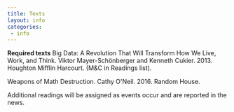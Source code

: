 ```yaml
---
title: Texts
layout: info
categories:
 - info
---
```


**Required texts**
Big Data: A Revolution That Will Transform How We Live, Work, and Think. Viktor Mayer-Schönberger and Kenneth Cukier. 2013. Houghton Mifflin Harcourt. (M&C in Readings list).

Weapons of Math Destruction. Cathy O'Neil. 2016. Random House.

Additional readings will be assigned as events occur and are reported in the news.
